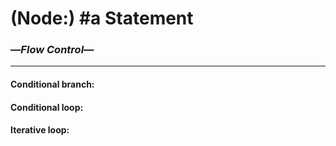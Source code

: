 # (Node:) \#a Statement
### —*Flow Control*—
---

#### Conditional branch:
#### Conditional loop:
#### Iterative loop: